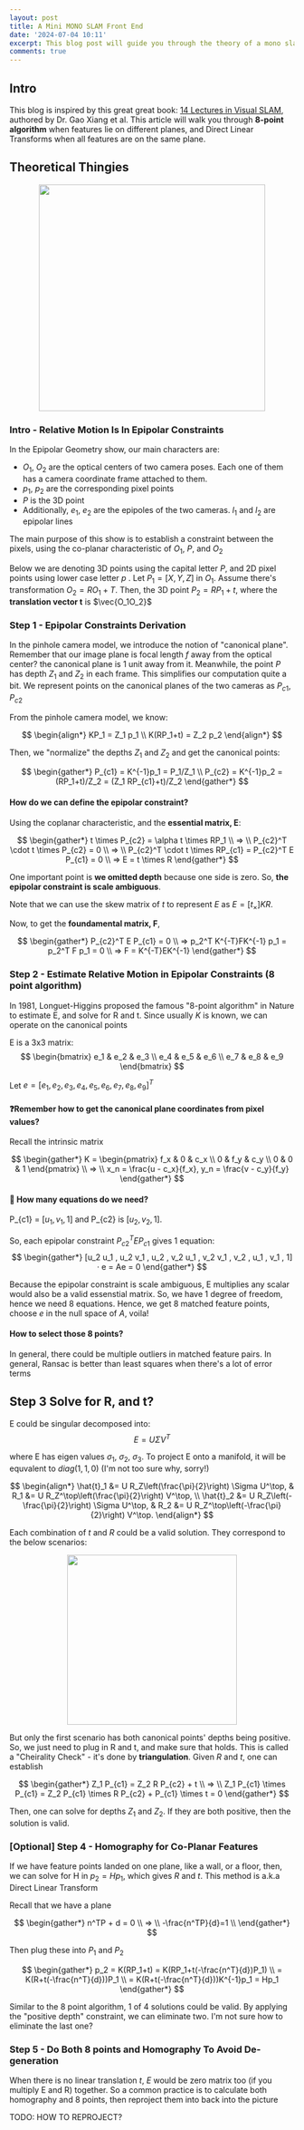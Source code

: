 ```yaml
---
layout: post
title: A Mini MONO SLAM Front End  
date: '2024-07-04 10:11'
excerpt: This blog post will guide you through the theory of a mono slam front end
comments: true
---
```


## Intro

This blog is inspired by this great great book: [14 Lectures in Visual SLAM](https://link.springer.com/book/10.1007/978-981-16-4939-4), authored by Dr. Gao Xiang et al. This article will walk you through **8-point algorithm** when features lie on different planes, and Direct Linear Transforms when all features are on the same plane.

## Theoretical Thingies

<p align="center">
<img src="https://github.com/RicoJia/Omnid_Project/assets/39393023/e6f684d8-de6c-4185-af21-f878ae7d5b33" height="400" width="width"/>
</p>

### Intro - Relative Motion Is In Epipolar Constraints

In the Epipolar Geometry show, our main characters are:
- $O_1$,  $O_2$ are the optical centers of two camera poses. Each one of them has a camera coordinate frame attached to them.
- $p_1$, $p_2$ are the corresponding pixel points
- $P$ is the 3D point 
- Additionally, $e_1$, $e_2$ are the epipoles of the two cameras. $l_1$ and $l_2$ are epipolar lines

The main purpose of this show is to establish a constraint between the pixels, using the co-planar characteristic of $O_1$, $P$, and $O_2$

Below we are denoting 3D points using the capital letter $P$, and 2D pixel points using lower case letter $p$ . Let $P_1=[X,Y,Z]$ in $O_1$. Assume there's transformation $O_2 = RO_1 + T$. Then, the 3D point $P_2 = RP_1 + t$, where the **translation vector t** is $\vec{O_1O_2}$

### Step 1 - Epipolar Constraints Derivation

In the pinhole camera model, we introduce the notion of "canonical plane". Remember that our image plane is focal length $f$ away from the optical center? the canonical plane is 1 unit away from it. Meanwhile, the point $P$ has depth $Z_1$ and $Z_2$ in each frame. This simplifies our computation quite a bit. We represent points on the canonical planes of the two cameras as $P_{c1}$, $P_{c2}$

From the pinhole camera model, we know:

$$
\begin{align*}
KP_1 = Z_1 p_1 \\
K(RP_1+t) = Z_2 p_2
\end{align*}
$$

Then, we "normalize" the depths $Z_1$ and $Z_2$ and get the canonical points:

$$
\begin{gather*}
P_{c1} = K^{-1}p_1 = P_1/Z_1 \\
P_{c2} = K^{-1}p_2 = (RP_1+t)/Z_2 = (Z_1 RP_{c1}+t)/Z_2
\end{gather*}
$$

#### How do we can define the epipolar constraint?

Using the coplanar characteristic, and the **essential matrix, E**:

$$
\begin{gather*}
t \times P_{c2} = \alpha t \times RP_1
\\
=>
\\
P_{c2}^T \cdot t \times P_{c2} = 0
\\
=>
\\ 
P_{c2}^T \cdot t \times RP_{c1} = P_{c2}^T E P_{c1} = 0
\\
=>
E = t \times R
\end{gather*}
$$

One important point is **we omitted depth** because one side is zero. So, **the epipolar constraint is scale ambiguous**.

Note that we can use the skew matrix of $t$ to represent $E$ as $E = [t_\times] KR$.

Now, to get the **foundamental matrix, F**,

$$
\begin{gather*}
P_{c2}^T E P_{c1} = 0
\\
=>
p_2^T K^{-T}FK^{-1} p_1  = p_2^T F p_1 = 0
\\
=>
F = K^{-T}EK^{-1}
\end{gather*}
$$

### Step 2 - Estimate Relative Motion in Epipolar Constraints (8 point algorithm)

In 1981, Longuet-Higgins proposed the famous "8-point algorithm" in Nature to estimate E, and solve for R and t. Since usually $K$ is known, we can operate on the canonical points

E is a 3x3 matrix:
$$
\begin{bmatrix}
e_1 & e_2 & e_3
\\
e_4 & e_5 & e_6
\\
e_7 & e_8 & e_9
\end{bmatrix}
$$

Let $e = [e_1 , e_2 , e_3 , e_4 , e_5 , e_6 , e_7 , e_8 , e_9 ]^T$

#### ❓Remember how to get the canonical plane coordinates from pixel values?

Recall the intrinsic matrix

$$
\begin{gather*}
K = \begin{pmatrix}
f_x & 0 & c_x \\
0 & f_y & c_y \\
0 & 0 & 1
\end{pmatrix}
\\
=>
\\
x_n = \frac{u - c_x}{f_x}, y_n = \frac{v - c_y}{f_y}
\end{gather*}
$$

#### 🤔 How many equations do we need?

P_{c1} = $[u_1, v_1, 1]$ and P_{c2} is $[u_2, v_2, 1]$. 

So, each epipolar constraint $P_{c2}^T E P_{c1}$ gives 1 equation:
$$
\begin{gather*}
[u_2 u_1 , u_2 v_1 , u_2 , v_2 u_1 , v_2 v_1 , v_2 , u_1 , v_1 , 1] · e = Ae = 0
\end{gather*}
$$

Because the epipolar constraint is scale ambiguous, E multiplies any scalar would also be a valid essenstial matrix. So, we have 1 degree of freedom, hence we need 8 equations. Hence, we get 8 matched feature points, choose $e$ in the null space of $A$, voila!

#### How to select those 8 points?

In general, there could be multiple outliers in matched feature pairs. In general, Ransac is better than least squares when there's a lot of error terms

## Step 3 Solve for R, and t?

E could be singular decomposed into: 
$$
E = U \Sigma V^T
$$

where E has eigen values $\sigma_1$, $\sigma_2$, $\sigma_3$. To project E onto a manifold, it will be equvalent to $diag(1,1,0)$ (I'm not too sure why, sorry!)

$$
\begin{align*}
\hat{t}_1 &= U R_Z\left(\frac{\pi}{2}\right) \Sigma U^\top, & R_1 &= U R_Z^\top\left(\frac{\pi}{2}\right) V^\top, \\
\hat{t}_2 &= U R_Z\left(-\frac{\pi}{2}\right) \Sigma U^\top, & R_2 &= U R_Z^\top\left(-\frac{\pi}{2}\right) V^\top.
\end{align*}
$$

Each combination of $t$ and $R$ could be a valid solution. They correspond to the below scenarios: 

<p align="center">
<img src="https://github.com/RicoJia/Omnid_Project/assets/39393023/27e5e2a9-fc12-431e-8778-77855504ee3e" height="300" width="width"/>
</p>

But only the first scenario has both canonical points' depths being positive. So, we just need to plug in R and t, and make sure that holds. This is called a "Cheirality Check" - it's done by **triangulation**. Given $R$ and $t$, one can establish

$$
\begin{gather*}
Z_1 P_{c1} = Z_2 R P_{c2} + t
\\
=> 
\\
Z_1 P_{c1} \times P_{c1} = Z_2 P_{c1} \times R P_{c2} + P_{c1} \times t = 0
\end{gather*}
$$

Then, one can solve for depths $Z_1$ and $Z_2$. If they are both positive, then the solution is valid.



### [Optional] Step 4 - Homography for Co-Planar Features

If we have feature points landed on one plane, like a wall, or a floor, then, we can solve for H in $p_2 = Hp_1$, which gives $R$ and $t$. This method is a.k.a Direct Linear Transform

Recall that we have a plane


$$
\begin{gather*}
n^TP + d = 0
\\
=>
\\
-\frac{n^TP}{d}=1
\\
\end{gather*}
$$

Then plug these into $P_1$ and $P_2$

$$
\begin{gather*}
p_2 = K(RP_1+t) = K(RP_1+t(-\frac{n^T}{d})P_1)
\\
= K(R+t(-\frac{n^T}{d}))P_1
\\
= K(R+t(-\frac{n^T}{d}))K^{-1}p_1 = Hp_1
\end{gather*}
$$

Similar to the 8 point algorithm, 1 of 4 solutions could be valid. By applying the "positive depth" constraint, we can eliminate two. I'm not sure how to eliminate the last one?

### Step 5 - Do Both 8 points and Homography To Avoid De-generation

When there is no linear translation $t$, $E$ would be zero matrix too (if you multiply E and R) together. So a common practice is to calculate both homography and 8 points, then reproject them into back into the picture

TODO: 
HOW TO REPROJECT?


